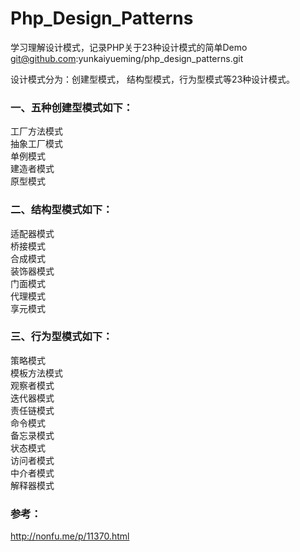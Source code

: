 # Php_Design_Patterns #
学习理解设计模式，记录PHP关于23种设计模式的简单Demo  
git@github.com:yunkaiyueming/php_design_patterns.git  

设计模式分为：创建型模式， 结构型模式，行为型模式等23种设计模式。

### 一、五种创建型模式如下：
工厂方法模式   
抽象工厂模式   
单例模式   
建造者模式   
原型模式   

### 二、结构型模式如下：
适配器模式   
桥接模式   
合成模式   
装饰器模式   
门面模式   
代理模式   
享元模式   

### 三、行为型模式如下：
策略模式   
模板方法模式   
观察者模式   
迭代器模式   
责任链模式   
命令模式   
备忘录模式   
状态模式   
访问者模式   
中介者模式   
解释器模式   

### 参考：  
http://nonfu.me/p/11370.html